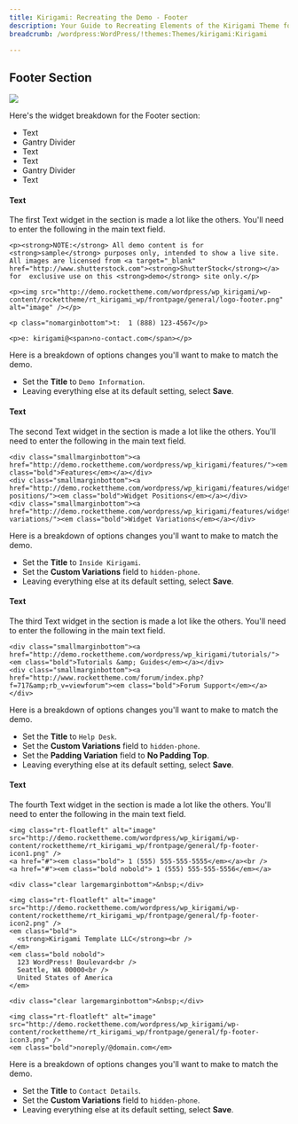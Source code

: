 ```yaml
---
title: Kirigami: Recreating the Demo - Footer
description: Your Guide to Recreating Elements of the Kirigami Theme for WordPress
breadcrumb: /wordpress:WordPress/!themes:Themes/kirigami:Kirigami

---
```


Footer Section
-----

![][demo8]

Here's the widget breakdown for the Footer section:

* Text
* Gantry Divider
* Text
* Text
* Gantry Divider
* Text

#### Text

The first Text widget in the section is made a lot like the others. You'll need to enter the following in the main text field.

~~~
<p><strong>NOTE:</strong> All demo content is for <strong>sample</strong> purposes only, intended to show a live site. All images are licensed from <a target="_blank" href="http://www.shutterstock.com"><strong>ShutterStock</strong></a> for  exclusive use on this <strong>demo</strong> site only.</p>

<p><img src="http://demo.rockettheme.com/wordpress/wp_kirigami/wp-content/rockettheme/rt_kirigami_wp/frontpage/general/logo-footer.png" alt="image" /></p>

<p class="nomarginbottom">t:  1 (888) 123-4567</p>

<p>e: kirigami@<span>no-contact.com</span></p>
~~~

Here is a breakdown of options changes you'll want to make to match the demo.

* Set the **Title** to `Demo Information`.
* Leaving everything else at its default setting, select **Save**.

#### Text

The second Text widget in the section is made a lot like the others. You'll need to enter the following in the main text field.

~~~
<div class="smallmarginbottom"><a href="http://demo.rockettheme.com/wordpress/wp_kirigami/features/"><em class="bold">Features</em></a></div>
<div class="smallmarginbottom"><a href="http://demo.rockettheme.com/wordpress/wp_kirigami/features/widget-positions/"><em class="bold">Widget Positions</em></a></div>
<div class="smallmarginbottom"><a href="http://demo.rockettheme.com/wordpress/wp_kirigami/features/widget-variations/"><em class="bold">Widget Variations</em></a></div>
~~~

Here is a breakdown of options changes you'll want to make to match the demo.

* Set the **Title** to `Inside Kirigami`.
* Set the **Custom Variations** field to `hidden-phone`.
* Leaving everything else at its default setting, select **Save**.

#### Text
The third Text widget in the section is made a lot like the others. You'll need to enter the following in the main text field.

~~~
<div class="smallmarginbottom"><a href="http://demo.rockettheme.com/wordpress/wp_kirigami/tutorials/"><em class="bold">Tutorials &amp; Guides</em></a></div>
<div class="smallmarginbottom"><a href="http://www.rockettheme.com/forum/index.php?f=717&amp;rb_v=viewforum"><em class="bold">Forum Support</em></a></div>
~~~

Here is a breakdown of options changes you'll want to make to match the demo.

* Set the **Title** to `Help Desk`.
* Set the **Custom Variations** field to `hidden-phone`.
* Set the **Padding Variation** field to **No Padding Top**.
* Leaving everything else at its default setting, select **Save**.

#### Text
The fourth Text widget in the section is made a lot like the others. You'll need to enter the following in the main text field.

~~~
<img class="rt-floatleft" alt="image" src="http://demo.rockettheme.com/wordpress/wp_kirigami/wp-content/rockettheme/rt_kirigami_wp/frontpage/general/fp-footer-icon1.png" />
<a href="#"><em class="bold"> 1 (555) 555-555-5555</em></a><br />
<a href="#"><em class="bold nobold"> 1 (555) 555-555-5556</em></a>

<div class="clear largemarginbottom">&nbsp;</div>

<img class="rt-floatleft" alt="image" src="http://demo.rockettheme.com/wordpress/wp_kirigami/wp-content/rockettheme/rt_kirigami_wp/frontpage/general/fp-footer-icon2.png" />
<em class="bold">
  <strong>Kirigami Template LLC</strong><br />
</em>
<em class="bold nobold">
  123 WordPress! Boulevard<br />
  Seattle, WA 00000<br />
  United States of America
</em>

<div class="clear largemarginbottom">&nbsp;</div>

<img class="rt-floatleft" alt="image" src="http://demo.rockettheme.com/wordpress/wp_kirigami/wp-content/rockettheme/rt_kirigami_wp/frontpage/general/fp-footer-icon3.png" />
<em class="bold">noreply/@domain.com</em>
~~~

Here is a breakdown of options changes you'll want to make to match the demo.

* Set the **Title** to `Contact Details`.
* Set the **Custom Variations** field to `hidden-phone`.
* Leaving everything else at its default setting, select **Save**.

[demo8]: assets/wp_kirigami_demo_6.jpeg